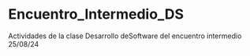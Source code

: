 # Encuentro_Intermedio_DS
Actividades de la clase Desarrollo deSoftware del encuentro intermedio 25/08/24
